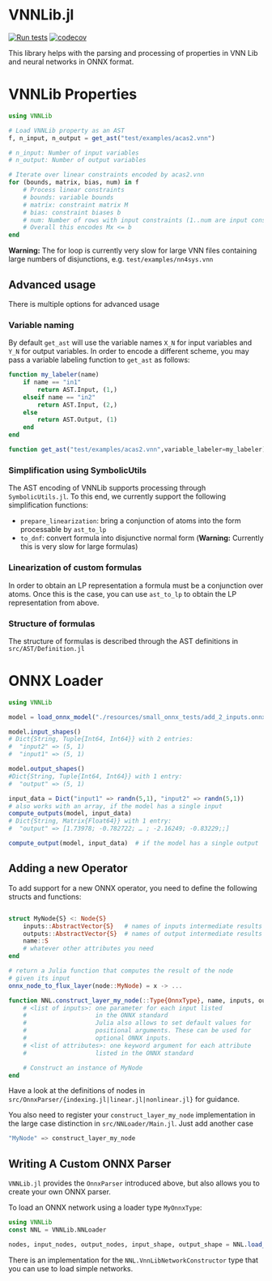 # VNNLib.jl

[![Run tests](https://github.com/samysweb/VNNLib.jl/actions/workflows/ci.yml/badge.svg?branch=main)](https://github.com/samysweb/VNNLib.jl/actions/workflows/ci.yml)
[![codecov](https://codecov.io/github/samysweb/VNNLib.jl/branch/main/graph/badge.svg?token=G23F6Z1LH3)](https://codecov.io/github/samysweb/VNNLib.jl)

This library helps with the parsing and processing of properties in VNN Lib and neural networks in ONNX format.

# VNNLib Properties
```julia
using VNNLib

# Load VNNLib property as an AST
f, n_input, n_output = get_ast("test/examples/acas2.vnn")

# n_input: Number of input variables
# n_output: Number of output variables

# Iterate over linear constraints encoded by acas2.vnn
for (bounds, matrix, bias, num) in f
    # Process linear constraints
    # bounds: variable bounds
    # matrix: constraint matrix M
    # bias: constraint biases b
    # num: Number of rows with input constraints (1..num are input constraints, remaining constraints are mixed/output constraints)
    # Overall this encodes Mx <= b
end
```
**Warning:** The for loop is currently very slow for large VNN files containing large numbers of disjunctions, e.g. `test/examples/nn4sys.vnn`

## Advanced usage
There is multiple options for advanced usage

### Variable naming
By default `get_ast` will use the variable names `X_N` for input variables and `Y_N` for output variables.
In order to encode a different scheme, you may pass a variable labeling function to `get_ast` as follows:
```julia
function my_labeler(name)
    if name == "in1"
        return AST.Input, (1,)
    elseif name == "in2"
        return AST.Input, (2,)
    else
        return AST.Output, (1)
    end
end

function get_ast("test/examples/acas2.vnn",variable_labeler=my_labeler)
```

### Simplification using SymbolicUtils
The AST encoding of VNNLib supports processing through `SymbolicUtils.jl`.
To this end, we currently support the following simplification functions:
- `prepare_linearization`: bring a conjunction of atoms into the form processable by `ast_to_lp`
- `to_dnf`: convert formula into disjunctive normal form (**Warning:** Currently this is very slow for large formulas)

### Linearization of custom formulas
In order to obtain an LP representation a formula must be a conjunction over atoms.
Once this is the case, you can use `ast_to_lp` to obtain the LP representation from above.

### Structure of formulas
The structure of formulas is described through the AST definitions in `src/AST/Definition.jl`


# ONNX Loader


```Julia
using VNNLib

model = load_onnx_model("./resources/small_onnx_tests/add_2_inputs.onnx")

model.input_shapes()
# Dict{String, Tuple{Int64, Int64}} with 2 entries:
#  "input2" => (5, 1)
#  "input1" => (5, 1)

model.output_shapes()
#Dict{String, Tuple{Int64, Int64}} with 1 entry:
#  "output" => (5, 1)

input_data = Dict("input1" => randn(5,1), "input2" => randn(5,1))
# also works with an array, if the model has a single input
compute_outputs(model, input_data)  
# Dict{String, Matrix{Float64}} with 1 entry:
#  "output" => [1.73978; -0.782722; … ; -2.16249; -0.83229;;]

compute_output(model, input_data)  # if the model has a single output
```

## Adding a new Operator

To add support for a new ONNX operator, you need to define the following structs and functions:
```Julia

struct MyNode{S} <: Node{S}
    inputs::AbstractVector{S}   # names of inputs intermediate results
    outputs::AbstractVector{S}  # names of output intermediate results
    name::S
    # whatever other attributes you need
end

# return a Julia function that computes the result of the node
# given its input
onnx_node_to_flux_layer(node::MyNode) = x -> ...

function NNL.construct_layer_my_node(::Type{OnnxType}, name, inputs, outputs, <list of inputs>; <list of attributes>)
    # <list of inputs>: one parameter for each input listed 
    #                   in the ONNX standard
    #                   Julia also allows to set default values for
    #                   positional arguments. These can be used for
    #                   optional ONNX inputs.
    # <list of attributes>: one keyword argument for each attribute 
    #                   listed in the ONNX standard

    # Construct an instance of MyNode
end
```

Have a look at the definitions of nodes in `src/OnnxParser/{indexing.jl|linear.jl|nonlinear.jl}` for guidance.

You also need to register your `construct_layer_my_node` implementation in the large case distinction in `src/NNLoader/Main.jl`.
Just add another case
```Julia
"MyNode" => construct_layer_my_node
```



## Writing A Custom ONNX Parser

`VNNLib.jl` provides the `OnnxParser` introduced above, but also allows you to create your own ONNX parser.

To load an ONNX network using a loader type `MyOnnxType`:
```julia
using VNNLib
const NNL = VNNLib.NNLoader

nodes, input_nodes, output_nodes, input_shape, output_shape = NNL.load_network_dict(MyOnnxType, "path/to/model.onnx")
```

There is an implementation for the `NNL.VnnLibNetworkConstructor` type that you can use to load simple networks.